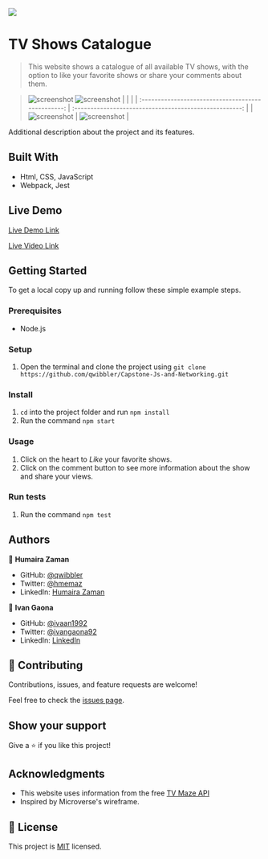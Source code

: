 ![](https://img.shields.io/badge/Microverse-blueviolet)

# TV Shows Catalogue

> This website shows a catalogue of all available TV shows, with the option to like your favorite shows or share your comments about them.

> ![screenshot](./src/images/Screenshot.png)
> ![screenshot](./src/images/screenshot-comments.png)
> |                                                    |                                                        |
> | :------------------------------------------------: | :----------------------------------------------------: |
> | ![screenshot](./src/images/screenshot-mobile.png)  | ![screenshot](./src/images/screenshot-mobile-comment.png) |

Additional description about the project and its features.

## Built With

- Html, CSS, JavaScript
- Webpack, Jest

## Live Demo

[Live Demo Link](https://qwibbler.github.io/Capstone-Js-and-Networking/)

[Live Video Link](https://drive.google.com/file/d/1YUuIAVCwr5MvCYjSXA4e1ADtogvvTnsJ/view?usp=sharing)



## Getting Started

To get a local copy up and running follow these simple example steps.

### Prerequisites

- Node.js

### Setup

1. Open the terminal and clone the project using `git clone https://github.com/qwibbler/Capstone-Js-and-Networking.git`

### Install

1. `cd` into the project folder and run `npm install`
2. Run the command `npm start`

### Usage

1. Click on the heart to *Like* your favorite shows.
2. Click on the comment button to see more information about the show and share your views.

### Run tests

1. Run the command `npm test`



## Authors

👤 **Humaira Zaman**

- GitHub: [@qwibbler](https://github.com/qwibbler)
- Twitter: [@hmemaz](https://twitter.com/hmemaz)
- LinkedIn: [Humaira Zaman](https://www.linkedin.com/in/hmemaz1994/)

👤 **Ivan Gaona**

- GitHub: [@ivaan1992](https://github.com/ivaan1992)
- Twitter: [@ivangaona92](https://twitter.com/ivangaona92)
- LinkedIn: [LinkedIn](https://www.linkedin.com/in/ivan-linares-gaona/)

## 🤝 Contributing

Contributions, issues, and feature requests are welcome!

Feel free to check the [issues page](../../issues/).

## Show your support

Give a ⭐️ if you like this project!

## Acknowledgments

- This website uses information from the free [TV Maze API](https://www.tvmaze.com/api)
- Inspired by Microverse's wireframe.

## 📝 License

This project is [MIT](./MIT.md) licensed.

